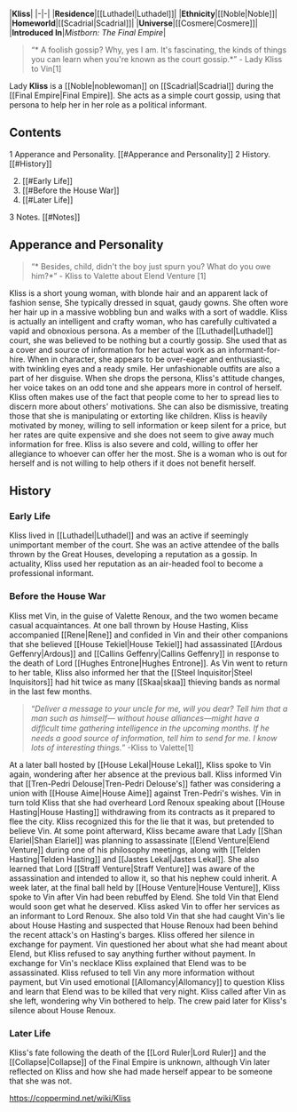|**Kliss**|
|-|-|
|**Residence**|[[Luthadel\|Luthadel]]|
|**Ethnicity**|[[Noble\|Noble]]|
|**Homeworld**|[[Scadrial\|Scadrial]]|
|**Universe**|[[Cosmere\|Cosmere]]|
|**Introduced In**|*Mistborn: The Final Empire*|

>“* A foolish gossip? Why, yes I am. It's fascinating, the kinds of things you can learn when you're known as the court gossip.*”
\- Lady Kliss to Vin[1]


Lady **Kliss** is a [[Noble\|noblewoman]] on [[Scadrial\|Scadrial]] during the [[Final Empire\|Final Empire]]. She acts as a simple court gossip, using that persona to help her in her role as a political informant.

## Contents

1 Apperance and Personality. [[#Apperance and Personality]] 
2 History. [[#History]] 

2. [[#Early Life]] 
2. [[#Before the House War]] 
2. [[#Later Life]] 


3 Notes. [[#Notes]] 


## Apperance and Personality
>“* Besides, child, didn't the boy just spurn you? What do you owe him?*”
\- Kliss to Valette about Elend Venture [1]


Kliss is a short young woman, with blonde hair and an apparent lack of fashion sense, She typically dressed in squat, gaudy gowns. She often wore her hair up in a massive wobbling bun and walks with a sort of waddle.
Kliss is actually an intelligent and crafty woman, who has carefully cultivated a vapid and obnoxious persona. As a member of the [[Luthadel\|Luthadel]] court, she was believed to be nothing but a courtly gossip. She used that as a cover and source of information for her actual work as an informant-for-hire. When in character, she appears to be over-eager and enthusiastic, with twinkling eyes and a ready smile. Her unfashionable outfits are also a part of her disguise. When she drops the persona, Kliss's attitude changes, her voice takes on an odd tone and she appears more in control of herself. Kliss often makes use of the fact that people come to her to spread lies to discern more about others' motivations. She can also be dismissive, treating those that she is manipulating or extorting like children. Kliss is heavily motivated by money, willing to sell information or keep silent for a price, but her rates are quite expensive and she does not seem to give away much information for free. Kliss is also severe and cold, willing to offer her allegiance to whoever can offer her the most. She is a woman who is out for herself and is not willing to help others if it does not benefit herself.

## History
### Early Life
Kliss lived in [[Luthadel\|Luthadel]] and was an active if seemingly unimportant member of the court. She was an active attendee of the balls thrown by the Great Houses, developing a reputation as a gossip. In actuality, Kliss used her reputation as an air-headed fool to become a professional informant.

### Before the House War
Kliss met Vin, in the guise of Valette Renoux, and the two women became casual acquaintances. At one ball thrown by House Hasting, Kliss accompanied [[Rene\|Rene]] and confided in Vin and their other companions that she believed [[House Tekiel\|House Tekiel]] had assassinated [[Ardous Geffenry\|Ardous]] and [[Callins Geffenry\|Callins Geffenry]] in response to the death of Lord [[Hughes Entrone\|Hughes Entrone]]. As Vin went to return to her table, Kliss also informed her that the [[Steel Inquisitor\|Steel Inquisitors]] had hit twice as many [[Skaa\|skaa]] thieving bands as normal in the last few months.

>“*Deliver a message to your uncle for me, will you dear? Tell him that a man such as himself— without house alliances—might have a difﬁcult time gathering intelligence in the upcoming months. If he needs a good source of information, tell him to send for me. I know lots of interesting things.*”
\-Kliss to Valette[1]

At a later ball hosted by [[House Lekal\|House Lekal]], Kliss spoke to Vin again, wondering after her absence at the previous ball. Kliss informed Vin that [[Tren-Pedri Delouse\|Tren-Pedri Delouse's]] father was considering a union with [[House Aime\|House Aime]] against Tren-Pedri's wishes. Vin in turn told Kliss that she had overheard Lord Renoux speaking about [[House Hasting\|House Hasting]] withdrawing from its contracts as it prepared to flee the city. Kliss recognized this for the lie that it was, but pretended to believe Vin. At some point afterward, Kliss became aware that Lady [[Shan Elariel\|Shan Elariel]] was planning to assassinate [[Elend Venture\|Elend Venture]] during one of his philosophy meetings, along with [[Telden Hasting\|Telden Hasting]] and [[Jastes Lekal\|Jastes Lekal]]. She also learned that Lord [[Straff Venture\|Straff Venture]] was aware of the assassination and intended to allow it, so that his nephew could inherit.
A week later, at the final ball held by [[House Venture\|House Venture]], Kliss spoke to Vin after Vin had been rebuffed by Elend. She told Vin that Elend would soon get what he deserved. Kliss asked Vin to offer her services as an informant to Lord Renoux. She also told Vin that she had caught Vin's lie about House Hasting and suspected that House Renoux had been behind the recent attack's on Hasting's barges. Kliss offered her silence in exchange for payment. Vin questioned her about what she had meant about Elend, but Kliss refused to say anything further without payment. In exchange for Vin's necklace Kliss explained that Elend was to be assassinated. Kliss refused to tell Vin any more information without payment, but Vin used emotional [[Allomancy\|Allomancy]] to question Kliss and learn that Elend was to be killed that very night. Kliss called after Vin as she left, wondering why Vin bothered to help. The crew paid later for Kliss's silence about House Renoux.

### Later Life
Kliss's fate following the death of the [[Lord Ruler\|Lord Ruler]] and the [[Collapse\|Collapse]] of the Final Empire is unknown, although Vin later reflected on Kliss and how she had made herself appear to be someone that she was not.



https://coppermind.net/wiki/Kliss